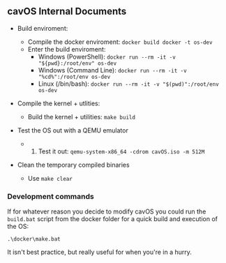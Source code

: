 ## cavOS Internal Documents

- Build enviroment:
    - Compile the docker enviroment: ``docker build docker -t os-dev``
    - Enter the build enviroment: 
        - Windows (PowerShell): ``docker run --rm -it -v "${pwd}:/root/env" os-dev``
        - Windows (Command Line): ``docker run --rm -it -v "%cd%":/root/env os-dev``
        - Linux (/bin/bash): ``docker run --rm -it -v "$(pwd)":/root/env os-dev``

- Compile the kernel + utlities:
    - Build the kernel + utilities: ``make build``

- Test the OS out with a QEMU emulator
    - 1. Test it out: ``qemu-system-x86_64 -cdrom cavOS.iso -m 512M``

- Clean the temporary compiled binaries
    - Use ``make clear``

### Development commands

If for whatever reason you decide to modify cavOS you could run the ``build.bat`` script from the docker folder for a quick build and execution of the OS:

``.\docker\make.bat``

It isn't best practice, but really useful for when you're in a hurry. 